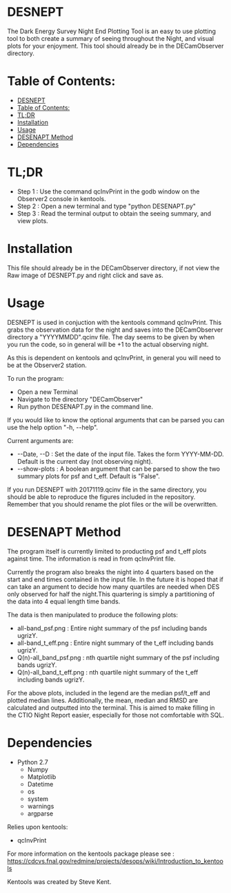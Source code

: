 DESNEPT
=======
The Dark Energy Survey Night End Plotting Tool is an easy to use plotting tool to both create a summary of seeing throughout the Night, and visual plots for your enjoyment. This tool should already be in the DECamObserver directory.


Table of Contents:
==================

   * [DESNEPT](#desnept)
   * [Table of Contents:](#table-of-contents)
   * [TL;DR](#tldr)
   * [Installation](#installation)
   * [Usage](#usage)
   * [DESENAPT Method](#desenapt-method)
   * [Dependencies](#dependencies)


TL;DR
=====

* Step 1 : Use the command qcInvPrint in the godb window on the Observer2 console in kentools.
* Step 2 : Open a new terminal and type "python DESENAPT.py"
* Step 3 : Read the terminal output to obtain the seeing summary, and view plots.

Installation
=============
This file should already be in the DECamObserver directory, if not view the Raw image of DESNEPT.py and right click and save as. 

Usage
======

DESNEPT is used in conjuction with the kentools command qcInvPrint. This grabs the observation data for the night and saves into the DECamObserver directory a "YYYYMMDD".qcinv file. The day seems to be given by when you run the code, so in general will be +1 to the actual observing night.

As this is dependent on kentools and qcInvPrint, in general you will need to be at the Observer2 station.

To run the program:

* Open a new Terminal
* Navigate to the directory "DECamObserver"
* Run python DESENAPT.py in the command line.

If you would like to know the optional arguments that can be parsed you can use the help option "-h, --help".

Current arguments are:

* --Date, --D : Set the date of the input file. Takes the form YYYY-MM-DD. Default is the current day (not observing night).
* --show-plots : A boolean argument that can be parsed to show the two summary plots for psf and t_eff. Default is "False".


If you run DESNEPT with 20171119.qcinv file in the same directory, you should be able to reproduce the figures included in the repository. Remember that you should rename the plot files or the will be overwritten.

DESENAPT Method
===============
The program itself is currently limited to producting psf and t_eff plots against time. The information is read in from qcInvPrint file.

Currently the program also breaks the night into 4 quarters based on the start and end times contained in the input file. In the future it is hoped that if can take an argument to decide how many quartiles are needed when DES only observed for half the night.This quartering is simply a partitioning of the data into 4 equal length time bands.

The data is then manipulated to produce the following plots:

* all-band_psf.png : Entire night summary of the psf including bands ugrizY.
* all-band_t_eff.png : Entire night summary of the t_eff including bands ugrizY.
* Q(n)-all_band_psf.png : nth quartile night summary of the psf including bands ugrizY.
* Q(n)-all_band_t_eff.png : nth quartile night summary of the t_eff including bands ugrizY.

For the above plots, included in the legend are the median psf/t_eff and plotted median lines.
Additionally, the mean, median and RMSD are calculated and outputted into the terminal. This is aimed to make filling in the CTIO Night Report easier, especially for those not comfortable with SQL.

Dependencies
============

* Python 2.7
	* Numpy
	* Matplotlib
	* Datetime
	* os
	* system
	* warnings
	* argparse

Relies upon kentools:
* qcInvPrint

For more information on the kentools package please see : https://cdcvs.fnal.gov/redmine/projects/desops/wiki/Introduction_to_kentools

Kentools was created by Steve Kent.

